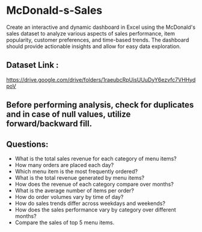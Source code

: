 # McDonald-s-Sales

Create an interactive and dynamic dashboard in Excel using the McDonald's sales dataset to analyze various aspects of sales performance, item popularity, customer preferences, and time-based trends. The dashboard should provide actionable insights and allow for easy data exploration.

## Dataset Link : 
https://drive.google.com/drive/folders/1raeubcRpUisUUuDyY6ezvfc7VHHydpoV

## Before performing analysis, check for duplicates and in case of null values, utilize forward/backward fill.

## Questions:

* What is the total sales revenue for each category of menu items?
* How many orders are placed each day?
* Which menu item is the most frequently ordered?
* What is the total revenue generated by menu items?
* How does the revenue of each category compare over months?
* What is the average number of items per order?
* How do order volumes vary by time of day?
* How do sales trends differ across weekdays and weekends?
* How does the sales performance vary by category over different months?
* Compare the sales of top 5 menu items.
